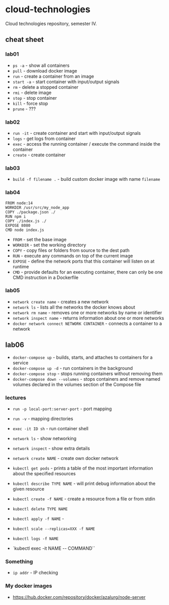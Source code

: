 # cloud-technologies

Cloud technologies repository, semester IV.

## cheat sheet

### lab01

- ``ps -a`` - show all containers
- ``pull`` - download docker image
- ``run`` - create a container from an image
- ``start -a`` - start container with input/output signals
- ``rm`` - delete a stopped container
- ``rmi`` - delete image
- ``stop`` - stop container
- ``kill`` - force stop
- ``prune`` - ???

### lab02

- ``run -it`` - create container and start with input/output signals
- ``logs`` - get logs from container
- ``exec`` - access the running container / execute the command inside the container
- ``create`` - create container

### lab03

- ``build -f filename .`` - build custom docker image with name ``filename``

### lab04

```Docker
FROM node:14                    
WORKDIR /usr/src/my_node_app
COPY ./package.json ./
RUN npm i
COPY ./index.js ./
EXPOSE 8080
CMD node index.js
```

- ``FROM`` - set the base image
- ``WORKDIR`` - set the working directory
- ``COPY`` - copy files or folders from source to the dest path
- ``RUN`` - execute any commands on top of the current image
- ``EXPOSE`` - define the network ports that this container will listen on at runtime
- ``CMD`` - provide defaults for an executing container, there can only be one CMD instruction in a Dockerfile

### lab05

- ``network create name`` - creates a new network
- ``network ls`` - lists all the networks the docker knows about
- ``network rm name`` - removes one or more networks by name or identifier
- ``network inspect name`` - returns information about one or more networks
- ``docker network connect NETWORK CONTAINER`` - connects a container to a network

## lab06

- ``docker-compose up`` - builds, starts, and attaches to containers for a service
- ``docker-compose up -d`` - run containers in the background
- ``docker-compose stop`` - stops running containers without removing them
- ``docker-compose down --volumes`` - stops containers and remove named volumes declared in the volumes section of the Compose file

### lectures

- ``run -p local-port:server-port`` - port mapping
- ``run -v`` - mapping directories
- ``exec -it ID sh`` - run container shell
- ``network ls`` - show networking
- ``network inspect`` - show extra details
- ``network create NAME`` - create own docker network

- ``kubectl get pods`` - prints a table of the most important information about the specified resources
- ``kubectl describe TYPE NAME`` - will print debug information about the given resource
- ``kubectl create -f NAME`` - create a resource from a file or from stdin
- ``kubectl delete TYPE NAME`` 
- `kubectl apply -f NAME` - 
- `kubectl scale --replicas=XXX -f NAME`
- `kubectl logs -f NAME`
- `kubectl exec -it NAME -- COMMAND``
### Something

- ``ip addr`` - IP checking

### My docker images

- https://hub.docker.com/repository/docker/azalurg/node-server
